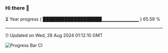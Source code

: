 ### Hi there 👋

⏳ Year progress { ███████████████████▁▁▁▁▁▁▁▁▁▁▁ } 65.59 %

---

⏰ Updated on Wed, 28 Aug 2024 01:12:10 GMT

![Progress Bar CI](https://github.com/liununu/liununu/workflows/Progress%20Bar%20CI/badge.svg)
